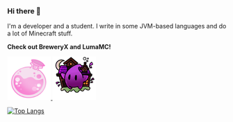 ### Hi there 👋

I'm a developer and a student. I write in some JVM-based languages and do a lot of Minecraft stuff.

**Check out BreweryX and LumaMC!**

<a href="https://github.com/BreweryTeam/BreweryX">
  <img src="./images/BX_CROPPED.png" alt="BreweryX" width="100" height="100">
</a>
<a href="https://lumamc.net">
  <img src="./images/ce9d9cecf3c22127c529ed83ba377311f35000bf.png" alt="LumaMC" width="100" height="100">
</a>

[![Top Langs](https://github-readme-stats.vercel.app/api/top-langs/?username=Jsinco&bg_color=6272e2,695571,6272e2&hide_border=true&layout=compact)](https://github-readme-stats.vercel.app/api/top-langs/?username=Jsinco&bg_color=6272e2,695571,6272e2&hide_border=true&layout=compact)

<!--

**Jsinco/Jsinco** is a ✨ _special_ ✨ repository because its `README.md` (this file) appears on your GitHub profile.

Here are some ideas to get you started:

- 🔭 I’m currently working on ...
- 🌱 I’m currently learning ...
- 👯 I’m looking to collaborate on ...
- 🤔 I’m looking for help with ...
- 💬 Ask me about ...
- 📫 How to reach me: ...
- 😄 Pronouns: ...
- ⚡ Fun fact: ...
-->
